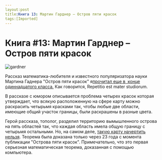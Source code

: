 ```yaml
---
layout:post
title:Книга 13: Мартин Гарднер – Остров пяти красок
tags:[Imported]
---
```

# Книга #13: Мартин Гарднер – Остров пяти красок

![gardner](https://vlaim.s3.amazonaws.com/uploads/2016/07/gardner.jpeg)

Рассказ математика-любителя и известного популяризатора науки Мартина Гаднера "Остров пяти красок" я[прочитал еще в  конце одиннадцатого класса.](https://blog.alexeyev.me/2011/05/martin-gardner-2/ "Мартин Гарднер") Как говорится, Repetitio est mater studiorum.

В рассказе с юмором описывается проблема четырех красок которая утверждает, что всякую расположенную на сфере карту можно раскрасить четырьмя красками так, чтобы любые две области, имеющие общий участок границы, были раскрашены в разные цвета.

Герой рассказа, тополог, разделил территорию вымышленного острова на пять областей так, что каждая область имела общую границу с четырьмя остальными. Но, на самом деле, [такую карту начертить нельзя](http://www.razlib.ru/matematika/matematicheskie_golovolomki_i_razvlechenija/p45.php). Теорема была доказана только через 23 года с момента публикации "Острова пяти красок". Примечательно, что это первая серьезная математическая теорема, доказанная с помощью компьютера.